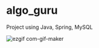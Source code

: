 # algo_guru
Project using Java, Spring, MySQL

![ezgif com-gif-maker](https://user-images.githubusercontent.com/9408755/196846266-97a09570-f805-42f6-b009-1da0d78f1e5e.gif)
